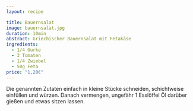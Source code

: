 ```yaml
---
layout: recipe

title: Bauernsalat
image: bauernsalat.jpg
duration: 10min
abstract: Griechischer Bauernsalat mit Fetakäse
ingredients:
  - 1/4 Gurke
  - 3 Tomaten
  - 1/4 Zwiebel
  - 50g Feta
price: "1,20€"
---
```


Die genannten Zutaten einfach in kleine Stücke schneiden,
schichtweise einfüllen und würzen. Danach vermengen,
ungefähr 1 Esslöffel Öl darüber gießen und etwas sitzen lassen.